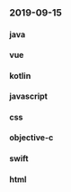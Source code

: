 ### 2019-09-15

#### java

#### vue

#### kotlin

#### javascript

#### css

#### objective-c

#### swift

#### html
